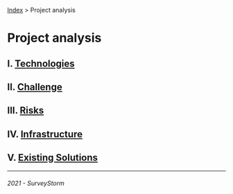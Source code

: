 [Index](../../../README.md) > Project analysis

# Project analysis

## I. [Technologies](technologies.md)

## II. [Challenge](challenge.md)

## III. [Risks](risks.md)

## IV. [Infrastructure](infrastructure.md)

## V. [Existing Solutions](existing_solutions.md)

---
###### 2021 - SurveyStorm
